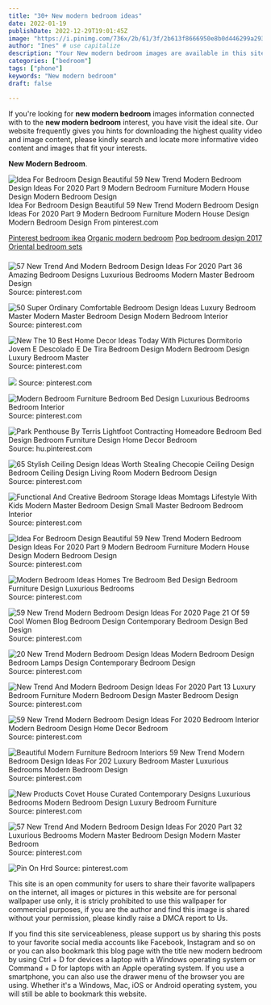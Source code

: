 ```yaml
---
title: "30+ New modern bedroom ideas"
date: 2022-01-19
publishDate: 2022-12-29T19:01:45Z
image: "https://i.pinimg.com/736x/2b/61/3f/2b613f8666950e8b0d446299a293162b--modern-bedroom-design-modern-bedrooms.jpg"
author: "Ines" # use capitalize
description: "Your New modern bedroom images are available in this site. New modern bedroom are a topic that is being searched for and liked by netizens now. You can Get the New modern bedroom files here. Download all free images."
categories: ["bedroom"]
tags: ["phone"]
keywords: "New modern bedroom"
draft: false

---
```


If you're looking for **new modern bedroom** images information connected with to the **new modern bedroom** interest, you have visit the ideal  site.  Our website frequently  gives you  hints  for downloading  the highest  quality video and image  content, please kindly search and locate more informative video content and images  that fit your interests.

**New Modern Bedroom**. 

![Idea For Bedroom Design Beautiful 59 New Trend Modern Bedroom Design Ideas For 2020 Part 9 Modern Bedroom Furniture Modern House Design Modern Bedroom Design](https://i.pinimg.com/736x/c8/91/ce/c891cef1148ebe2fac5d2fc3c2b6ab3c.jpg "Idea For Bedroom Design Beautiful 59 New Trend Modern Bedroom Design Ideas For 2020 Part 9 Modern Bedroom Furniture Modern House Design Modern Bedroom Design")
Idea For Bedroom Design Beautiful 59 New Trend Modern Bedroom Design Ideas For 2020 Part 9 Modern Bedroom Furniture Modern House Design Modern Bedroom Design From pinterest.com

[Pinterest bedroom ikea](/pinterest-bedroom-ikea/)
[Organic modern bedroom](/organic-modern-bedroom/)
[Pop bedroom design 2017](/pop-bedroom-design-2017/)
[Oriental bedroom sets](/oriental-bedroom-sets/)



### 

 


![57 New Trend And Modern Bedroom Design Ideas For 2020 Part 36 Amazing Bedroom Designs Luxurious Bedrooms Modern Master Bedroom Design](https://i.pinimg.com/originals/b2/8d/07/b28d07fcf7ba75cc3cd2fadce9cb232d.jpg "57 New Trend And Modern Bedroom Design Ideas For 2020 Part 36 Amazing Bedroom Designs Luxurious Bedrooms Modern Master Bedroom Design")
Source: pinterest.com

 

![50 Super Ordinary Comfortable Bedroom Design Ideas Luxury Bedroom Master Modern Master Bedroom Design Modern Bedroom Interior](https://i.pinimg.com/736x/6a/f5/5e/6af55eacce7af860da0d3350892c7848.jpg "50 Super Ordinary Comfortable Bedroom Design Ideas Luxury Bedroom Master Modern Master Bedroom Design Modern Bedroom Interior")
Source: pinterest.com

 

![New The 10 Best Home Decor Ideas Today With Pictures Dormitorio Jovem E Descolado E De Tira Bedroom Design Modern Bedroom Design Luxury Bedroom Master](https://i.pinimg.com/736x/cf/97/bc/cf97bcdeef8aa21b91b99bacec68aea3.jpg "New The 10 Best Home Decor Ideas Today With Pictures Dormitorio Jovem E Descolado E De Tira Bedroom Design Modern Bedroom Design Luxury Bedroom Master")
Source: pinterest.com

 

![](https://i.pinimg.com/originals/19/50/72/195072e9f5e8ac66d3f8672711dbec90.jpg "")
Source: pinterest.com

 

![Modern Bedroom Furniture Bedroom Bed Design Luxurious Bedrooms Bedroom Interior](https://i.pinimg.com/736x/eb/e0/d1/ebe0d1ed95d2ceb702034be6b841b3dd--urban-bedroom-bedroom-modern.jpg "Modern Bedroom Furniture Bedroom Bed Design Luxurious Bedrooms Bedroom Interior")
Source: pinterest.com

 

![Park Penthouse By Terris Lightfoot Contracting Homeadore Bedroom Bed Design Bedroom Furniture Design Home Decor Bedroom](https://i.pinimg.com/originals/ba/63/c1/ba63c1bb6598af81b377746ec50ae351.jpg "Park Penthouse By Terris Lightfoot Contracting Homeadore Bedroom Bed Design Bedroom Furniture Design Home Decor Bedroom")
Source: hu.pinterest.com

 

![65 Stylish Ceiling Design Ideas Worth Stealing Checopie Ceiling Design Bedroom Ceiling Design Living Room Modern Bedroom Design](https://i.pinimg.com/474x/46/bb/a0/46bba0951ae7ec9534337310fafaafd6.jpg "65 Stylish Ceiling Design Ideas Worth Stealing Checopie Ceiling Design Bedroom Ceiling Design Living Room Modern Bedroom Design")
Source: pinterest.com

 

![Functional And Creative Bedroom Storage Ideas Momtags Lifestyle With Kids Modern Master Bedroom Design Small Master Bedroom Bedroom Interior](https://i.pinimg.com/originals/ef/cd/46/efcd467b57e6157b97547b3cebb28d7f.jpg "Functional And Creative Bedroom Storage Ideas Momtags Lifestyle With Kids Modern Master Bedroom Design Small Master Bedroom Bedroom Interior")
Source: pinterest.com

 

![Idea For Bedroom Design Beautiful 59 New Trend Modern Bedroom Design Ideas For 2020 Part 9 Modern Bedroom Furniture Modern House Design Modern Bedroom Design](https://i.pinimg.com/736x/c8/91/ce/c891cef1148ebe2fac5d2fc3c2b6ab3c.jpg "Idea For Bedroom Design Beautiful 59 New Trend Modern Bedroom Design Ideas For 2020 Part 9 Modern Bedroom Furniture Modern House Design Modern Bedroom Design")
Source: pinterest.com

 

![Modern Bedroom Ideas Homes Tre Bedroom Bed Design Bedroom Furniture Design Luxurious Bedrooms](https://i.pinimg.com/originals/af/ec/6e/afec6e9947f6efbcb59bbb54a9fb6ba9.jpg "Modern Bedroom Ideas Homes Tre Bedroom Bed Design Bedroom Furniture Design Luxurious Bedrooms")
Source: pinterest.com

 

![59 New Trend Modern Bedroom Design Ideas For 2020 Page 21 Of 59 Cool Women Blog Bedroom Design Contemporary Bedroom Design Bed Design](https://i.pinimg.com/736x/24/0a/e4/240ae4d7ea87b7ea5fc59cef8185fd31.jpg "59 New Trend Modern Bedroom Design Ideas For 2020 Page 21 Of 59 Cool Women Blog Bedroom Design Contemporary Bedroom Design Bed Design")
Source: pinterest.com

 

![20 New Trend Modern Bedroom Design Ideas Modern Bedroom Design Bedroom Lamps Design Contemporary Bedroom Design](https://i.pinimg.com/564x/81/5c/13/815c131e9cd539ca7c718fce5fffa1cc.jpg "20 New Trend Modern Bedroom Design Ideas Modern Bedroom Design Bedroom Lamps Design Contemporary Bedroom Design")
Source: pinterest.com

 

![New Trend And Modern Bedroom Design Ideas For 2020 Part 13 Luxury Bedroom Furniture Modern Bedroom Design Master Bedroom Design](https://i.pinimg.com/originals/4c/fd/11/4cfd11c29a4748cf5e95b8e352fcaca6.jpg "New Trend And Modern Bedroom Design Ideas For 2020 Part 13 Luxury Bedroom Furniture Modern Bedroom Design Master Bedroom Design")
Source: pinterest.com

 

![59 New Trend Modern Bedroom Design Ideas For 2020 Bedroom Interior Modern Bedroom Design Home Decor Bedroom](https://i.pinimg.com/736x/8e/39/11/8e39110fc61703a35c9488e76c8c5eb5.jpg "59 New Trend Modern Bedroom Design Ideas For 2020 Bedroom Interior Modern Bedroom Design Home Decor Bedroom")
Source: pinterest.com

 

![Beautiful Modern Furniture Bedroom Interiors 59 New Trend Modern Bedroom Design Ideas For 202 Luxury Bedroom Master Luxurious Bedrooms Modern Bedroom Design](https://i.pinimg.com/736x/9b/11/9f/9b119f2b7109d6363018d5cb972b5688.jpg "Beautiful Modern Furniture Bedroom Interiors 59 New Trend Modern Bedroom Design Ideas For 202 Luxury Bedroom Master Luxurious Bedrooms Modern Bedroom Design")
Source: pinterest.com

 

![New Products Covet House Curated Contemporary Designs Luxurious Bedrooms Modern Bedroom Design Luxury Bedroom Furniture](https://i.pinimg.com/736x/a6/65/2b/a6652bed3c878a23c8cb51b6ed12e28e.jpg "New Products Covet House Curated Contemporary Designs Luxurious Bedrooms Modern Bedroom Design Luxury Bedroom Furniture")
Source: pinterest.com

 

![57 New Trend And Modern Bedroom Design Ideas For 2020 Part 32 Luxurious Bedrooms Modern Master Bedroom Design Modern Master Bedroom](https://i.pinimg.com/originals/2f/9e/9e/2f9e9e5f242037b52a6ee7f238a40e1d.jpg "57 New Trend And Modern Bedroom Design Ideas For 2020 Part 32 Luxurious Bedrooms Modern Master Bedroom Design Modern Master Bedroom")
Source: pinterest.com

 

![Pin On Hrd](https://i.pinimg.com/736x/2b/61/3f/2b613f8666950e8b0d446299a293162b--modern-bedroom-design-modern-bedrooms.jpg "Pin On Hrd")
Source: pinterest.com

 

This site is an open community for users to share their favorite wallpapers on the internet, all images or pictures in this website are for personal wallpaper use only, it is stricly prohibited to use this wallpaper for commercial purposes, if you are the author and find this image is shared without your permission, please kindly raise a DMCA report to Us.

If you find this site serviceableness, please support us by sharing this posts to your favorite social media accounts like Facebook, Instagram and so on or you can also bookmark this blog page with the title new modern bedroom by using Ctrl + D for devices a laptop with a Windows operating system or Command + D for laptops with an Apple operating system. If you use a smartphone, you can also use the drawer menu of the browser you are using. Whether it's a Windows, Mac, iOS or Android operating system, you will still be able to bookmark this website.
